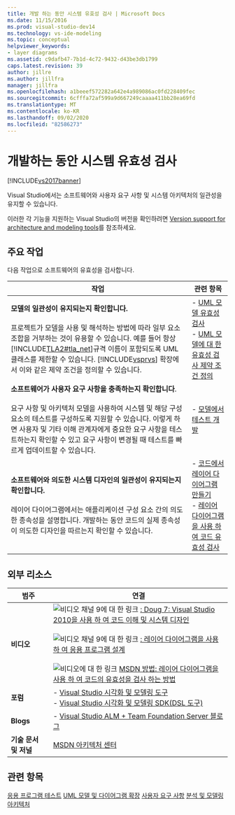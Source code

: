 ```yaml
---
title: 개발 하는 동안 시스템 유효성 검사 | Microsoft Docs
ms.date: 11/15/2016
ms.prod: visual-studio-dev14
ms.technology: vs-ide-modeling
ms.topic: conceptual
helpviewer_keywords:
- layer diagrams
ms.assetid: c9dafb47-7b1d-4c72-9432-d43be3db1799
caps.latest.revision: 39
author: jillre
ms.author: jillfra
manager: jillfra
ms.openlocfilehash: a1beeef572282a642e4a989086ac0fd228409fec
ms.sourcegitcommit: 6cfffa72af599a9d667249caaaa411bb28ea69fd
ms.translationtype: MT
ms.contentlocale: ko-KR
ms.lasthandoff: 09/02/2020
ms.locfileid: "82586273"
---
```

# <a name="validate-your-system-during-development"></a>개발하는 동안 시스템 유효성 검사
[!INCLUDE[vs2017banner](../includes/vs2017banner.md)]

Visual Studio에서는 소프트웨어와 사용자 요구 사항 및 시스템 아키텍처의 일관성을 유지할 수 있습니다.

 이러한 각 기능을 지원하는 Visual Studio의 버전을 확인하려면 [Version support for architecture and modeling tools](../modeling/what-s-new-for-design-in-visual-studio.md#VersionSupport)를 참조하세요.

## <a name="key-tasks"></a>주요 작업
 다음 작업으로 소프트웨어의 유효성을 검사합니다.

|**작업**|**관련 항목**|
|---------------|---------------------------|
|**모델의 일관성이 유지되는지 확인합니다.**<br /><br /> 프로젝트가 모델을 사용 및 해석하는 방법에 따라 일부 요소 조합을 거부하는 것이 유용할 수 있습니다. 예를 들어 항상 [!INCLUDE[TLA2#tla_net](../includes/tla2sharptla-net-md.md)]규격 이름이 포함되도록 UML 클래스를 제한할 수 있습니다. [!INCLUDE[vsprvs](../includes/vsprvs-md.md)] 확장에서 이와 같은 제약 조건을 정의할 수 있습니다.|-   [UML 모델 유효성 검사](../modeling/validate-your-uml-model.md)<br />-   [UML 모델에 대 한 유효성 검사 제약 조건 정의](../modeling/define-validation-constraints-for-uml-models.md)|
|**소프트웨어가 사용자 요구 사항을 충족하는지 확인합니다**.<br /><br /> 요구 사항 및 아키텍처 모델을 사용하여 시스템 및 해당 구성 요소의 테스트를 구성하도록 지원할 수 있습니다. 이렇게 하면 사용자 및 기타 이해 관계자에게 중요한 요구 사항을 테스트하는지 확인할 수 있고 요구 사항이 변경될 때 테스트를 빠르게 업데이트할 수 있습니다.|-   [모델에서 테스트 개발](../modeling/develop-tests-from-a-model.md)|
|**소프트웨어와 의도한 시스템 디자인의 일관성이 유지되는지 확인합니다.**<br /><br /> 레이어 다이어그램에서는 애플리케이션 구성 요소 간의 의도한 종속성을 설명합니다. 개발하는 동안 코드의 실제 종속성이 의도한 디자인을 따르는지 확인할 수 있습니다.|-   [코드에서 레이어 다이어그램 만들기](../modeling/create-layer-diagrams-from-your-code.md)<br />-   [레이어 다이어그램을 사용 하 여 코드 유효성 검사](../modeling/validate-code-with-layer-diagrams.md)|

## <a name="external-resources"></a>외부 리소스

|**범주**|**연결**|
|------------------|---------------|
|**비디오**|![비디오 채널 9에 대 한 링크](../data-tools/media/playvideo.gif "링크 playvideo 보려면") [: Doug 7: Visual Studio 2010을 사용 하 여 코드 이해 및 시스템 디자인](https://channel9.msdn.com/shows/VS2010Launch/Doug-Seven-Code-Understanding-and-Systems-Design-with-Visual-Studio-2010)<br /><br /> ![비디오 채널 9에 대 한 링크](../data-tools/media/playvideo.gif "링크 playvideo 보려면") [: 레이어 다이어그램을 사용 하 여 응용 프로그램 설계](https://channel9.msdn.com/posts/clinted/UML-with-VS-2010-Part-5-Architecting-an-Application)<br /><br /> ![비디오에 대 한 링크](../data-tools/media/playvideo.gif "링크 playvideo 보려면") [MSDN 방법: 레이어 다이어그램을 사용 하 여 코드의 유효성을 검사 하는 방법](https://msdn.microsoft.com/vstudio/gg501755)|
|**포럼**|-   [Visual Studio 시각화 및 모델링 도구](https://social.msdn.microsoft.com/Forums/en-US/home?forum=vsarch)<br />-   [Visual Studio 시각화 및 모델링 SDK(DSL 도구)](https://social.msdn.microsoft.com/Forums/home?forum=dslvsarchx)|
|**Blogs**|-   [Visual Studio ALM + Team Foundation Server 블로그](https://devblogs.microsoft.com/devops/welcome-to-the-visual-studio-alm-team-foundation-server-blog/)|
|**기술 문서 및 저널**|[MSDN 아키텍처 센터](https://msdn.microsoft.com/architecture/default.aspx)|

## <a name="see-also"></a>관련 항목
 [응용 프로그램 테스트](https://msdn.microsoft.com/library/796b7d6d-ad45-4772-9719-55eaf5490dac) [UML 모델 및 다이어그램 확장](../modeling/extend-uml-models-and-diagrams.md) [사용자 요구 사항](../modeling/model-user-requirements.md) [분석 및 모델링 아키텍처](../modeling/analyze-and-model-your-architecture.md)
